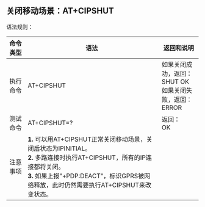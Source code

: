 ## 关闭移动场景：AT+CIPSHUT

语法规则：

| 命令类型 | 语法                                                         | 返回和说明                                                   |
| -------- | ------------------------------------------------------------ | ------------------------------------------------------------ |
| 执行命令 | AT+CIPSHUT                                                   | 如果关闭成功，返回：<br>SHUT OK <br>如果关闭失败，返回：<br>ERROR |
| 测试命令 | AT+CIPSHUT=?                                                 | 返回：<br>OK                                                 |
| 注意事项 | **1.** 可以用AT+CIPSHUT正常关闭移动场景，关闭后状态为IPINITIAL。<br>**2.** 多路连接时执行AT+CIPSHUT，所有的IP连接都将关闭。<br>**3.** 如果上报"+PDP:DEACT"，标识GPRS被网络释放，此时仍然需要执行AT+CIPSHUT来改变状态。 |                                                              |
